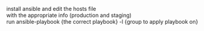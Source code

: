 install ansible and edit the hosts file <br/>
with the appropriate info (production and staging) <br/>
run ansible-playbook {the correct playbook} -l {group to apply playbook on}<br/>

